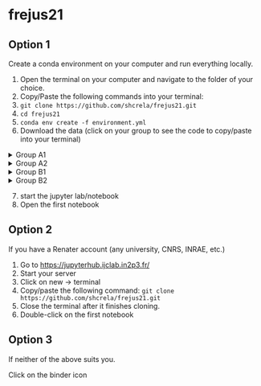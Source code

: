 # frejus21


## Option 1

Create a conda environment on your computer and run everything locally.

1. Open the terminal on your computer and navigate to the folder of your choice. 
2. Copy/Paste the following commands into your terminal:
3. `git clone https://github.com/shcrela/frejus21.git`  
4.  `cd frejus21`
5. `conda env create -f environment.yml`
6. Download the data (click on your group to see the code to copy/paste into your terminal)
<details>
  <summary>Group A1</summary>
  
  ```bash
    wget ./data/exampleA1.wdf "https://filesender.renater.fr/download.php?token=970bff29-0d7e-4106-a128-0d6c34488c4f&files_ids=8905055"
  ```
</details>
<details>
  <summary>Group A2</summary>
  
  ```bash
    wget ./data/exampleA2.wdf "https://filesender.renater.fr/download.php?token=970bff29-0d7e-4106-a128-0d6c34488c4f&files_ids=8905055"
  ```
</details>
<details>
  <summary>Group B1</summary>
  
  ```bash
    wget ./data/exampleB1.wdf "https://filesender.renater.fr/download.php?token=970bff29-0d7e-4106-a128-0d6c34488c4f&files_ids=8905055"
  ```
</details>
<details>
  <summary>Group B2</summary>  
  ```bash
    wget ./data/exampleB2.wdf "https://filesender.renater.fr/download.php?token=970bff29-0d7e-4106-a128-0d6c34488c4f&files_ids=8905055"
  ```
</details>  

7. start the jupyter lab/notebook
8. Open the first notebook

## Option 2

If you have a Renater account (any university, CNRS, INRAE, etc.)

1. Go to https://jupyterhub.ijclab.in2p3.fr/  
2. Start your server
3. Click on new -> terminal
4. Copy/paste the following command: `git clone https://github.com/shcrela/frejus21.git`  
6. Close the terminal after it finishes cloning.
7. Double-click on the first notebook

## Option 3

If neither of the above suits you.

Click on the binder icon
